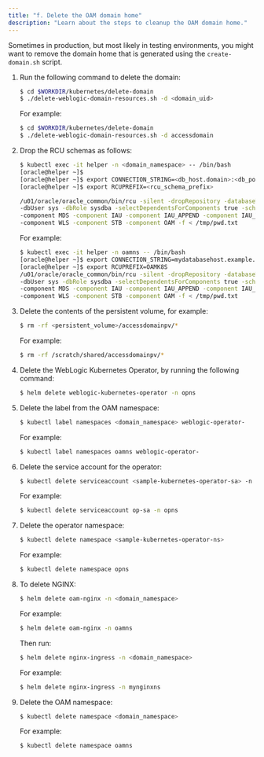 ```yaml
---
title: "f. Delete the OAM domain home"
description: "Learn about the steps to cleanup the OAM domain home."
---
```


Sometimes in production, but most likely in testing environments, you might want to remove the domain home that is generated using the `create-domain.sh` script. 

1. Run the following command to delete the domain:

   ```bash
   $ cd $WORKDIR/kubernetes/delete-domain
   $ ./delete-weblogic-domain-resources.sh -d <domain_uid>
   ```

   For example:

   ```bash
   $ cd $WORKDIR/kubernetes/delete-domain
   $ ./delete-weblogic-domain-resources.sh -d accessdomain
   ```

1. Drop the RCU schemas as follows:

   ```bash
   $ kubectl exec -it helper -n <domain_namespace> -- /bin/bash
   [oracle@helper ~]$
   [oracle@helper ~]$ export CONNECTION_STRING=<db_host.domain>:<db_port>/<service_name>
   [oracle@helper ~]$ export RCUPREFIX=<rcu_schema_prefix>
   
   /u01/oracle/oracle_common/bin/rcu -silent -dropRepository -databaseType ORACLE -connectString $CONNECTION_STRING \
   -dbUser sys -dbRole sysdba -selectDependentsForComponents true -schemaPrefix $RCUPREFIX \
   -component MDS -component IAU -component IAU_APPEND -component IAU_VIEWER -component OPSS \
   -component WLS -component STB -component OAM -f < /tmp/pwd.txt
   ```
   
   For example:
   
   ```bash
   $ kubectl exec -it helper -n oamns -- /bin/bash
   [oracle@helper ~]$ export CONNECTION_STRING=mydatabasehost.example.com:1521/orcl.example.com
   [oracle@helper ~]$ export RCUPREFIX=OAMK8S
   /u01/oracle/oracle_common/bin/rcu -silent -dropRepository -databaseType ORACLE -connectString $CONNECTION_STRING \
   -dbUser sys -dbRole sysdba -selectDependentsForComponents true -schemaPrefix $RCUPREFIX \
   -component MDS -component IAU -component IAU_APPEND -component IAU_VIEWER -component OPSS \
   -component WLS -component STB -component OAM -f < /tmp/pwd.txt
   ```
  
1. Delete the contents of the persistent volume, for example:

   ```bash
   $ rm -rf <persistent_volume>/accessdomainpv/*
   ```

   For example:
   
   ```bash
   $ rm -rf /scratch/shared/accessdomainpv/*
   ```

   
1. Delete the WebLogic Kubernetes Operator, by running the following command:

   ```bash
   $ helm delete weblogic-kubernetes-operator -n opns
   ```

1. Delete the label from the OAM namespace:

   ```bash
   $ kubectl label namespaces <domain_namespace> weblogic-operator-
   ```
   
   For example:
   
   ```bash
   $ kubectl label namespaces oamns weblogic-operator-
   ```

1. Delete the service account for the operator:

   ```bash
   $ kubectl delete serviceaccount <sample-kubernetes-operator-sa> -n <domain_namespace>
   ```
   
   For example:
   ```bash
   $ kubectl delete serviceaccount op-sa -n opns
   ```

1. Delete the operator namespace:

   ```bash
   $ kubectl delete namespace <sample-kubernetes-operator-ns>
   ```
   
   For example:
   ```bash
   $ kubectl delete namespace opns
   ```
   
1. To delete NGINX:
    
   ```bash
   $ helm delete oam-nginx -n <domain_namespace>
   ```
   
   For example:
   
   ```bash
   $ helm delete oam-nginx -n oamns
   ```
   
   Then run:
   
   ```bash
   $ helm delete nginx-ingress -n <domain_namespace>
   ```
    
   For example:
   
   ```bash
   $ helm delete nginx-ingress -n mynginxns
   ```
   
1. Delete the OAM namespace:

   ```bash
   $ kubectl delete namespace <domain_namespace>
   ```
   
   For example:
   ```bash
   $ kubectl delete namespace oamns
   ```

